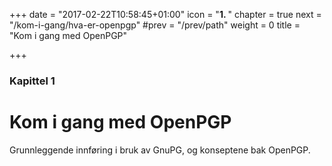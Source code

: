 +++
date = "2017-02-22T10:58:45+01:00"
icon = "<b>1. </b>"
chapter = true
next = "/kom-i-gang/hva-er-openpgp"
#prev = "/prev/path"
weight = 0
title = "Kom i gang med OpenPGP"

+++

### Kapittel 1

# Kom i gang med OpenPGP

Grunnleggende innføring i bruk av GnuPG, og konseptene bak OpenPGP.
